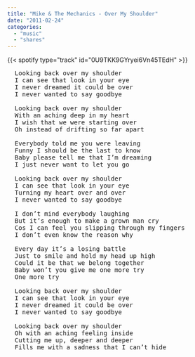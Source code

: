 ```yaml
---
title: "Mike & The Mechanics - Over My Shoulder"
date: "2011-02-24"
categories:
  - "music"
  - "shares"
---
```


{{< spotify type="track" id="0U9TKK9GYryei6Vn45TEdH" >}}

<pre>
  Looking back over my shoulder
  I can see that look in your eye
  I never dreamed it could be over
  I never wanted to say goodbye

  Looking back over my shoulder
  With an aching deep in my heart
  I wish that we were starting over
  Oh instead of drifting so far apart

  Everybody told me you were leaving
  Funny I should be the last to know
  Baby please tell me that I’m dreaming
  I just never want to let you go

  Looking back over my shoulder
  I can see that look in your eye
  Turning my heart over and over
  I never wanted to say goodbye

  I don’t mind everybody laughing
  But it’s enough to make a grown man cry
  Cos I can feel you slipping through my fingers
  I don’t even know the reason why

  Every day it’s a losing battle
  Just to smile and hold my head up high
  Could it be that we belong together
  Baby won’t you give me one more try
  One more try

  Looking back over my shoulder
  I can see that look in your eye
  I never dreamed it could be over
  I never wanted to say goodbye

  Looking back over my shoulder
  Oh with an aching feeling inside
  Cutting me up, deeper and deeper
  Fills me with a sadness that I can’t hide
</pre>